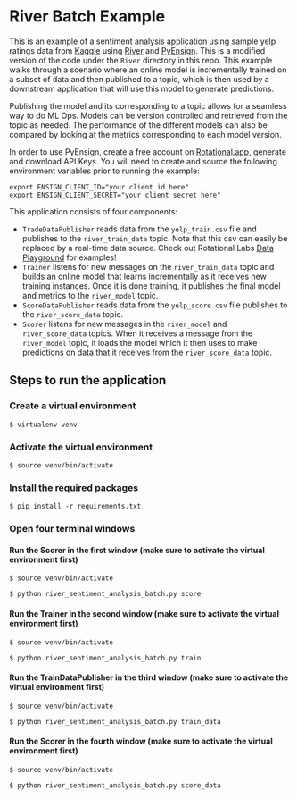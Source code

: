 # River Batch Example

This is an example of a sentiment analysis application using sample yelp ratings data from [Kaggle](https://www.kaggle.com) using [River](https://riverml.xyz/0.18.0/) and [PyEnsign](https://github.com/rotationalio/pyensign).  This is a modified version of the code under the `River` directory in this repo.  This example walks through a scenario where an online model is incrementally trained on a subset of data and then published to a topic, which is then used by a downstream application that will use this model to generate predictions.

Publishing the model and its corresponding to a topic allows for a seamless way to do ML Ops.  Models can be version controlled and retrieved from the topic as needed.  The performance of the different models can also be compared by looking at the metrics corresponding to each model version.

In order to use PyEnsign, create a free account on [Rotational.app](https://rotational.app/), generate and download API Keys.  You will need to create and source the following environment variables prior to running the example:

```
export ENSIGN_CLIENT_ID="your client id here"
export ENSIGN_CLIENT_SECRET="your client secret here"
```

This application consists of four components:
- `TradeDataPublisher` reads data from the `yelp_train.csv` file and publishes to the `river_train_data` topic.  Note that this csv can easily be replaced by a real-time data source.  Check out Rotational Labs [Data Playground](https://github.com/rotationalio/data-playground) for examples!
- `Trainer` listens for new messages on the `river_train_data` topic and builds an online model that learns incrementally as it receives new training instances.  Once it is done training, it publishes the final model and metrics to the `river_model` topic.
- `ScoreDataPublisher` reads data from the `yelp_score.csv` file publishes to the `river_score_data` topic.
- `Scorer` listens for new messages in the `river_model` and `river_score_data` topics.  When it receives a message from the `river_model` topic, it loads the model which it then uses to make predictions on data that it receives from the `river_score_data` topic.

## Steps to run the application

### Create a virtual environment

```
$ virtualenv venv
```

### Activate the virtual environment

```
$ source venv/bin/activate
```

### Install the required packages

```
$ pip install -r requirements.txt
```

### Open four terminal windows

#### Run the Scorer in the first window (make sure to activate the virtual environment first)
```
$ source venv/bin/activate
```

```
$ python river_sentiment_analysis_batch.py score
```

#### Run the Trainer in the second window (make sure to activate the virtual environment first)
```
$ source venv/bin/activate
```
```
$ python river_sentiment_analysis_batch.py train
```

#### Run the TrainDataPublisher in the third window (make sure to activate the virtual environment first)
```
$ source venv/bin/activate
```
```
$ python river_sentiment_analysis_batch.py train_data
```

#### Run the Scorer in the fourth window (make sure to activate the virtual environment first)
```
$ source venv/bin/activate
```
```
$ python river_sentiment_analysis_batch.py score_data
```